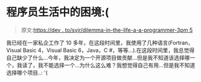 # 程序员生活中的困境:(

> 原文:[https://dev . to/svjr/dilemma-in-the-life-a-a-programmer-3pm 5](https://dev.to/svjr/dilemma-in-the-life-of-a-programmer-3pm5)

我已经在一家私企工作了 10 多年，在这段时间里，我使用了几种语言(Fortran，Visual Basic 4，Visual Basic 6，Java，C #，等等...).在这段时间里，我总觉得自己缺少了什么...今年，我决定为一个开源项目做贡献...但是我不知道该选择哪一个，我读了，我不能选择一个...为什么这么难？我想觉得自己有用...但是我不知道选择哪个项目..: '(
